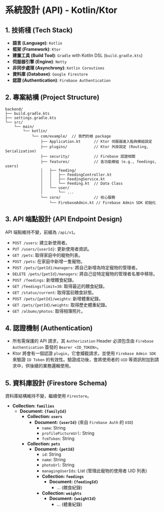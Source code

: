 # 系統設計 (API) - Kotlin/Ktor

## 1. 技術棧 (Tech Stack)

*   **語言 (Language)**: `Kotlin`
*   **框架 (Framework)**: `Ktor`
*   **建置工具 (Build Tool)**: `Gradle` with Kotlin DSL (`build.gradle.kts`)
*   **伺服器引擎 (Engine)**: `Netty`
*   **非同步處理 (Asynchrony)**: `Kotlin Coroutines`
*   **資料庫 (Database)**: `Google Firestore`
*   **認證 (Authentication)**: `Firebase Authentication`

## 2. 專案結構 (Project Structure)

```
backend/
├── build.gradle.kts
├── settings.gradle.kts
└── src/
    └── main/
        └── kotlin/
            └── com/example/  // 我們的根 package
                ├── Application.kt      // Ktor 伺服器進入點與模組設定
                ├── plugins/            // Ktor 外掛設定 (Routing, Serialization)
                ├── security/           // Firebase 認證相關
                ├── features/           // 各功能模組 (e.g., feedings, users)
                │   ├── feeding/
                │   │   ├── FeedingController.kt
                │   │   ├── FeedingService.kt
                │   │   └── Feeding.kt  // Data Class
                │   └── user/
                │       └── ...
                └── core/               // 核心服務
                    └── FirebaseAdmin.kt // Firebase Admin SDK 初始化
```

## 3. API 端點設計 (API Endpoint Design)

API 端點維持不變，前綴為 `/api/v1`。

*   `POST /users`: 建立新使用者。
*   `PUT /users/{userId}`: 更新使用者資訊。
*   `GET /pets`: 取得家庭中的寵物列表。
*   `POST /pets`: 在家庭中新增一隻寵物。
*   `POST /pets/{petId}/managers`: 將自己新增為特定寵物的管理者。
*   `DELETE /pets/{petId}/managers`: 將自己從特定寵物的管理者名單中移除。
*   `POST /feedings`: 新增餵食紀錄。
*   `GET /feedings?limit=30`: 取得最近的餵食紀錄。
*   `GET /status/current`: 取得當前餵食狀態。
*   `POST /pets/{petId}/weights`: 新增體重紀錄。
*   `GET /pets/{petId}/weights`: 取得歷史體重紀錄。
*   `GET /albums/photos`: 取得相簿照片。

## 4. 認證機制 (Authentication)

*   所有需保護的 API 請求，其 `Authorization` Header 必須包含由 `Firebase Authentication` 簽發的 `Bearer <ID_TOKEN>`。
*   Ktor 將會有一個認證 `plugin`，它會攔截請求，並使用 `Firebase Admin SDK` 來驗證 `ID Token` 的有效性。驗證成功後，會將使用者的 `UID` 等資訊附加到請求中，供後續的業務邏輯使用。

## 5. 資料庫設計 (Firestore Schema)

資料庫結構維持不變，繼續使用 `Firestore`。

*   **Collection: `families`**
    *   **Document: `{familyId}`**
        *   **Collection: `users`**
            *   **Document: `{userId}`** (來自 `Firebase Auth` 的 `UID`)
                *   `name`: String
                *   `profilePictureUrl`: String
                *   `fcmToken`: String
        *   **Collection: `pets`**
            *   **Document: `{petId}`**
                *   `id`: String
                *   `name`: String
                *   `photoUrl`: String
                *   `managingUserIds`: List<String> (管理此寵物的使用者 UID 列表)
                *   **Collection: `feedings`**
                    *   **Document: `{feedingId}`**
                        *   ... (餵食紀錄)
                *   **Collection: `weights`**
                    *   **Document: `{weightId}`**
                        *   ... (體重紀錄)
